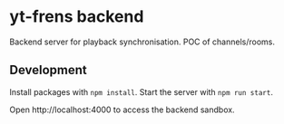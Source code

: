 # yt-frens backend

Backend server for playback synchronisation. POC of channels/rooms.

## Development

Install packages with `npm install`. Start the server with `npm run start`.

Open http://localhost:4000 to access the backend sandbox.